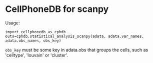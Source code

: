 # CellPhoneDB for scanpy

Usage:

```
import cellphonedb as cphdb
outs=cphdb.statistical_analysis_scanpy(adata, adata.var_names, adata.obs_names, obs_key)
```

`obs_key` must be some key in adata.obs that groups the cells, such as 'celltype', 'louvain' or 'cluster'.
